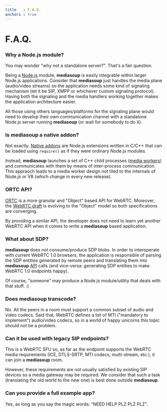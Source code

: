 ```yaml
---
title   : F.A.Q.
anchors : true
---
```



# F.A.Q.


### Why a Node.js module?

You may wonder "why not a standalone server?". That's a fair question.

Being a [Node.js](https://nodejs.org) module, **mediasoup** is easily integrable within larger Node.js applications. Consider that **mediasoup** just handles the media plane (audio/video streams) so the application needs some kind of signaling mechanism (let it be SIP, XMPP or whichever custom signaling protocol). Having both the signaling and the media handlers working together makes the application architecture easier.

All those using others languages/platforms for the signaling plane would need to develop their own communication channel with a standalone Node.js server running **mediasoup** (or wait for somebody to do it).


### Is mediasoup a native addon?

Not exactly. [Native addons](https://nodejs.org/api/addons.html) are Node.js extensions written in C/C++ that can be loaded using `require()` as if they were ordinary Node.js modules.

Instead, **mediasoup** launches a set of C++ child processes ([media workers](https://github.com/ibc/mediasoup/tree/master/worker)) and communicates with them by means of inter-process communication. This appraoch leads to a media worker design not tiled to the internals of Node.js or V8 (which change in every new release).


### ORTC API?

[ORTC](http://ortc.org/) is a more granular and "Object" based API for WebRTC. Moreover, the [WebRTC draft](http://w3c.github.io/webrtc-pc/) is evolving to the "Object" model so both specifications are converging.

By providing a similar API, the developer does not need to learn yet another WebRTC API when it comes to write a **mediasoup** based application.


### What about SDP?

**mediasoup** does not consume/produce SDP blobs. In order to interoperate with current WebRTC 1.0 browsers, the application is responsible of parsing the SDP entities generated by remote peers and translating them into **mediasoup** [API](/api/) calls (and vice-versa: generating SDP entities to make WebRTC 1.0 endpoints happy).

Of course, "someone" may produce a Node.js module/utility that deals with that stuff. :)


### Does mediasoup transcode?

No. All the peers in a room must support a common subset of audio and video codecs. Said that, WebRTC defines a list of MTI ("mandatory to implement") audio/video codecs, so in a world of happy unicorns this topic should not be a problem.


### Can it be used with legacy SIP endpoints?

This is a WebRTC SFU so, as far as the endpoint supports the WebRTC media requirements (ICE, DTLS-SRTP, MTI codecs, multi-stream, etc.), it can join a **mediasoup** room.

However, these requirements are not usually satisfied by existing SIP devices so a media gateway may be required. We consider that such a task (translating the old world to the new one) is best done outside **mediasoup**.


### Can you provide a full example app?

Yes, as long as you say the magic words: "NEED HELP PLZ PLZ PLZ".
